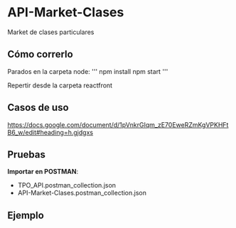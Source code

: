 # API-Market-Clases
Market de clases particulares

## Cómo correrlo

Parados en la carpeta node:
'''
npm install
npm start
'''

Repertir desde la carpeta reactfront

## Casos de uso

https://docs.google.com/document/d/1pVnkrGIqm_zE70EweRZmKgVPKHFtB6_w/edit#heading=h.gjdgxs

## Pruebas

**Importar en POSTMAN**: 
- TPO_API.postman_collection.json
- API-Market-Clases.postman_collection.json

## Ejemplo
